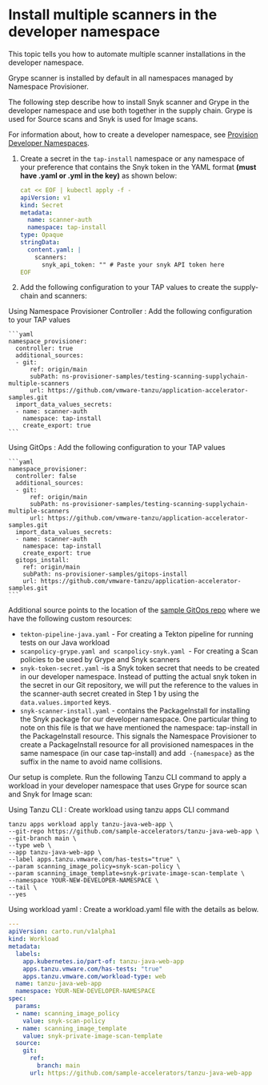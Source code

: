 # Install multiple scanners in the developer namespace

This topic tells you how to automate multiple scanner installations in the developer namespace. 

Grype scanner is installed by default in all namespaces managed by Namespace Provisioner.

The following step describe how to install Snyk scanner and Grype in the developer namespace and use both together in the supply chain. Grype is used for Source scans and Snyk is used for Image scans.

For information about, how to create a developer namespace, see [Provision Developer Namespaces](provision-developer-ns.hbs.md).

1. Create a secret in the `tap-install` namespace or any namespace of your preference that contains the Snyk token in the YAML format **(must have .yaml or .yml in the key)** as shown below:

    ```yaml
    cat << EOF | kubectl apply -f -
    apiVersion: v1
    kind: Secret
    metadata:
      name: scanner-auth
      namespace: tap-install
    type: Opaque
    stringData:
      content.yaml: |
        scanners:
          snyk_api_token: "" # Paste your snyk API token here
    EOF
    ```

2. Add the following configuration to your TAP values to create the supply-chain and scanners:

Using Namespace Provisioner Controller
: Add the following configuration to your TAP values

    ```yaml
    namespace_provisioner:
      controller: true
      additional_sources:
      - git:
          ref: origin/main
          subPath: ns-provisioner-samples/testing-scanning-supplychain-multiple-scanners
          url: https://github.com/vmware-tanzu/application-accelerator-samples.git
      import_data_values_secrets:
      - name: scanner-auth
        namespace: tap-install
        create_export: true
    ```

Using GitOps
: Add the following configuration to your TAP values

    ```yaml
    namespace_provisioner:
      controller: false
      additional_sources:
      - git:
          ref: origin/main
          subPath: ns-provisioner-samples/testing-scanning-supplychain-multiple-scanners
          url: https://github.com/vmware-tanzu/application-accelerator-samples.git
      import_data_values_secrets:
      - name: scanner-auth
        namespace: tap-install
        create_export: true
      gitops_install:
        ref: origin/main
        subPath: ns-provisioner-samples/gitops-install
        url: https://github.com/vmware-tanzu/application-accelerator-samples.git
    ```

Additional source points to the location of the [sample GitOps repo](https://github.com/vmware-tanzu/application-accelerator-samples/tree/main/ns-provisioner-samples/testing-scanning-supplychain-multiple-scanners) where we have the following custom resources:

- `tekton-pipeline-java.yaml` - For creating a Tekton pipeline for running tests on our Java workload
- `scanpolicy-grype.yaml and scanpolicy-snyk.yaml `- For creating a Scan policies to be used by Grype and Snyk scanners
- `snyk-token-secret.yaml` -is a Snyk token secret that needs to be created in our developer namespace. Instead of putting the actual snyk token in the secret in our Git repository, we will put the reference to the values in the scanner-auth secret created in Step 1 by using the `data.values.imported` keys.
- `snyk-scanner-install.yaml` - contains the PackageInstall for installing the Snyk package for our developer namespace. One particular thing to note on this file is that we have mentioned the namespace: tap-install in the PackageInstall resource. This signals the Namespace Provisioner to create a PackageInstall resource for all provisioned namespaces in the same namespace (in our case tap-install) and add` -{namespace}` as the suffix in the name to avoid name collisions.

Our setup is complete. Run the following Tanzu CLI command to apply a workload in your developer namespace that uses Grype for source scan and Snyk for Image scan:

Using Tanzu CLI
: Create workload using tanzu apps CLI command
  ```shell
  tanzu apps workload apply tanzu-java-web-app \
  --git-repo https://github.com/sample-accelerators/tanzu-java-web-app \
  --git-branch main \
  --type web \
  --app tanzu-java-web-app \
  --label apps.tanzu.vmware.com/has-tests="true" \
  --param scanning_image_policy=snyk-scan-policy \
  --param scanning_image_template=snyk-private-image-scan-template \
  --namespace YOUR-NEW-DEVELOPER-NAMESPACE \
  --tail \
  --yes
  ```

Using workload yaml
: Create a workload.yaml file with the details as below.
  ```yaml
  ---
  apiVersion: carto.run/v1alpha1
  kind: Workload
  metadata:
    labels:
      app.kubernetes.io/part-of: tanzu-java-web-app
      apps.tanzu.vmware.com/has-tests: "true"
      apps.tanzu.vmware.com/workload-type: web
    name: tanzu-java-web-app
    namespace: YOUR-NEW-DEVELOPER-NAMESPACE
  spec:
    params:
    - name: scanning_image_policy
      value: snyk-scan-policy
    - name: scanning_image_template
      value: snyk-private-image-scan-template
    source:
      git:
        ref:
          branch: main
        url: https://github.com/sample-accelerators/tanzu-java-web-app
  ```
